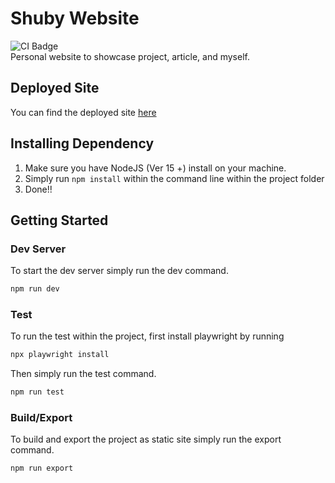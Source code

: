 # Shuby Website

![CI Badge](https://github.com/shubymao/shuby-website/actions/workflows/build.yml/badge.svg)  
Personal website to showcase project, article, and myself.

## Deployed Site

You can find the deployed site [here](https://shuby-mao.web.app/)

## Installing Dependency

1. Make sure you have NodeJS (Ver 15 +) install on your machine.
2. Simply run `npm install` within the command line within the project folder
3. Done!!

## Getting Started

### Dev Server

To start the dev server simply run the dev command.

```bash
npm run dev
```

### Test

To run the test within the project, first install playwright by running

```bash
npx playwright install
```

Then simply run the test command.

```bash
npm run test
```

### Build/Export

To build and export the project as static site simply run the export command.

```bash
npm run export
```
